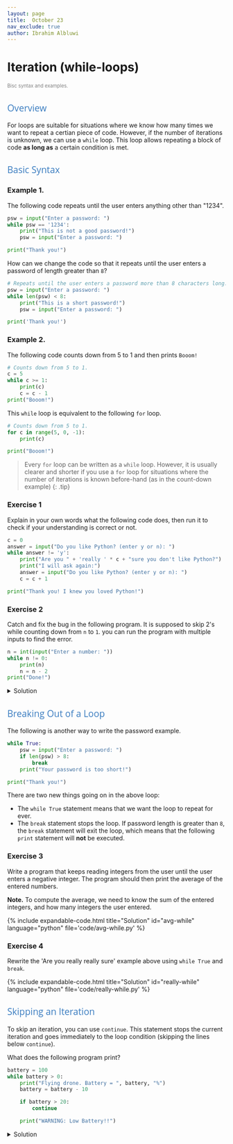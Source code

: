 ```yaml
---
layout: page
title:  October 23
nav_exclude: true
author: Ibrahim Albluwi
---
```



<style>
h2 {
    font-weight: 400;           /* normal weight, not bold */
    font-family: "Open Sans", sans-serif;  /* different font face */
    color: #3b7dc0ff;             /* optional: different color */
}
</style>

# Iteration (while-loops)
<span style="font-size: 0.8em; font-weight: normal; color: gray;">Bisc syntax and examples.</span>

## Overview

For loops are suitable for situations where we know how many times we want to repeat a certian piece of code. However, if the number of iterations is unknown, we can use a `while` loop. This loop allows repeating a block of code **as long as** a certain condition is met.

## Basic Syntax

### Example 1. 
The following code repeats until the user enters anything other than "1234".

```python
psw = input("Enter a password: ")
while psw == '1234':
    print("This is not a good password!")
    psw = input("Enter a password: ")

print("Thank you!")
```

How can we change the code so that it repeats until the user enters a password of length greater than `8`?

```python
# Repeats until the user enters a password more than 8 characters long.
psw = input("Enter a password: ")
while len(psw) < 8:
    print("This is a short password!")
    psw = input("Enter a password: ")

print('Thank you!')
```

### Example 2.
The following code counts down from 5 to 1 and then prints `Booom!`

```python
# Counts down from 5 to 1.
c = 5
while c >= 1:
    print(c)
    c = c - 1
print("Booom!")
```

This `while` loop is equivalent to the following `for` loop.

```python
# Counts down from 5 to 1.
for c in range(5, 0, -1):
    print(c)

print("Booom!")
```

> Every `for` loop can be written as a `while` loop. However, it is usually clearer and shorter if you use a `for` loop for situations where the number of iterations is known before-hand (as in the count-down example)
{: .tip}

### Exercise 1

Explain in your own words what the following code does, then run it to check if your understanding is correct or not.

```python
c = 0
answer = input("Do you like Python? (enter y or n): ")
while answer != 'y':
    print("Are you " + 'really ' * c + "sure you don't like Python?")
    print("I will ask again:")
    answer = input("Do you like Python? (enter y or n): ")
    c = c + 1

print("Thank you! I knew you loved Python!")
```

### Exercise 2

Catch and fix the bug in the following program. It is supposed to skip 2's while counting down from `n` to `1`. you can run the program with multiple inputs to find the error.

```python
n = int(input("Enter a number: "))
while n != 0:
    print(n)
    n = n - 2
print("Done!")
```

<details class="jtd-accordion">
  <summary>Solution</summary>
    This is a classic example of an <b>infinite loop</b>. The program will run for ever if the user enters an <i>odd</i> number or a <i>negative</i> number, because <code>n</code> will never be equal to 0. To fix this issue, change the loop condition to be <code>while n > 0</code>.
</details>

## Breaking Out of a Loop

The following is another way to write the password example.

```python
while True:
    psw = input("Enter a password: ")
    if len(psw) > 8:
        break
    print("Your password is too short!")

print("Thank you!")
```

There are two new things going on in the above loop:
- The `while True` statement means that we want the loop to repeat for ever.
- The `break` statement stops the loop. If password length is greater than `8`, the `break` statement will exit the loop, which means that the following `print` statement will **not** be executed.

### Exercise 3

Write a program that keeps reading integers from the user until the user enters a negative integer. The program should then print the average of the entered numbers.

**Note.** To compute the average, we need to know the sum of the entered integers, and how many integers the user entered.

{% include expandable-code.html
title="Solution"
id="avg-while"
language="python"
file='code/avg-while.py'
%}

### Exercise 4

Rewrite the 'Are you really really sure' example above using `while True` and `break`.

{% include expandable-code.html
title="Solution"
id="really-while"
language="python"
file='code/really-while.py'
%}

## Skipping an Iteration

To skip an iteration, you can use `continue`. This statement stops the current iteration and goes immediately to the loop condition (skipping the lines below `continue`).

What does the following program print?

```python
battery = 100
while battery > 0:
    print("Flying drone. Battery = ", battery, "%")
    battery = battery - 10

    if battery > 20:
        continue

    print("WARNING: Low Battery!!")
```
<details class="jtd-accordion">
  <summary>Solution</summary>
    <pre>Flying drone. Battery =  100 %
Flying drone. Battery =  90 %
Flying drone. Battery =  80 %
Flying drone. Battery =  70 %
Flying drone. Battery =  60 %
Flying drone. Battery =  50 %
Flying drone. Battery =  40 %
Flying drone. Battery =  30 %
WARNING: Low Battery!!
Flying drone. Battery =  20 %
WARNING: Low Battery!!
Flying drone. Battery =  10 %
WARNING: Low Battery!!</pre>
</details>